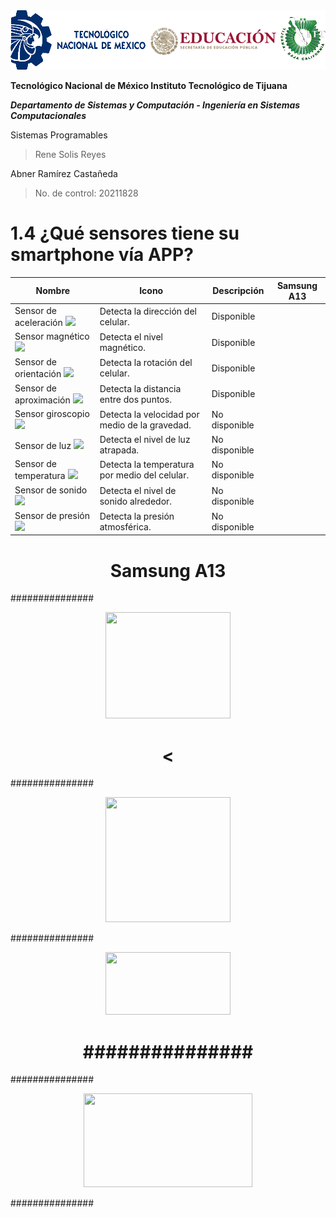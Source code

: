 <img src="Img_Escuela.png">

**Tecnológico​ ​Nacional​ ​de​ ​México Instituto Tecnológico de Tijuana**

***Departamento de Sistemas y Computación - Ingeniería en Sistemas Computacionales***

Sistemas Programables

  > Rene Solis Reyes

Abner Ramírez Castañeda

  > No. de control: 20211828

# 1.4  ¿Qué sensores tiene su smartphone vía APP?

| Nombre                 | Icono | Descripción                                    | Samsung A13   |
|------------------------|-------|------------------------------------------------|---------------|
| Sensor de aceleración  ![](SensoresSmartphone/Img_IcoAccel.PNG)| Detecta la dirección del celular.              | Disponible    |
| Sensor magnético       ![](SensoresSmartphone/Img_IcoMagnet.PNG)| Detecta el nivel magnético.                    | Disponible    |
| Sensor de orientación  ![](SensoresSmartphone/Img_IcoOrient.PNG)| Detecta la rotación del celular.               | Disponible    |
| Sensor de aproximación ![](SensoresSmartphone/Img_IcoProx.PNG)| Detecta la distancia entre dos puntos.         | Disponible    |
| Sensor giroscopio      ![](SensoresSmartphone/Img_IcoGiro.PNG)| Detecta la velocidad por medio de la gravedad. | No disponible |
| Sensor de luz          ![](SensoresSmartphone/Img_IcoLuz.PNG)| Detecta el nivel de luz atrapada.              | No disponible |
| Sensor de temperatura  ![](SensoresSmartphone/Img_IcoTemp.PNG)| Detecta la temperatura por medio del celular.  | No disponible |
| Sensor de sonido       ![](SensoresSmartphone/Img_IcoSonido.PNG)| Detecta el nivel de sonido alrededor.          | No disponible |
| Sensor de presión      ![](SensoresSmartphone/Img_IcoPresi.PNG)| Detecta la presión atmosférica.                | No disponible |

<center>
  <div>
    <h1>Samsung A13</h1>
    <p align="justify">
      ###############
    </p>
  <img src="###############<.png" width="200" height="170">
    <h1><</h1>
    <p align="justify">
      ###############
    </p>
  <img src="###############.png" width="200" height="200">
    <p align="justify">
      ###############
    </p>
  <img src="###############.PNG" width="200" height="100">
    <h1>###############</h1>
    <p align="justify">
      ###############
    </p>
  <img src="###############.PNG" width="270" height="150">
    <p align="justify">
      ###############
    </p>
  </div>
</center>

